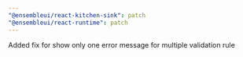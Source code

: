 ```yaml
---
"@ensembleui/react-kitchen-sink": patch
"@ensembleui/react-runtime": patch
---
```


Added fix for show only one error message for multiple validation rule
